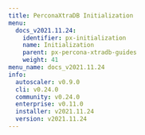 ```yaml
---
title: PerconaXtraDB Initialization
menu:
  docs_v2021.11.24:
    identifier: px-initialization
    name: Initialization
    parent: px-percona-xtradb-guides
    weight: 41
menu_name: docs_v2021.11.24
info:
  autoscaler: v0.9.0
  cli: v0.24.0
  community: v0.24.0
  enterprise: v0.11.0
  installer: v2021.11.24
  version: v2021.11.24
---
```



